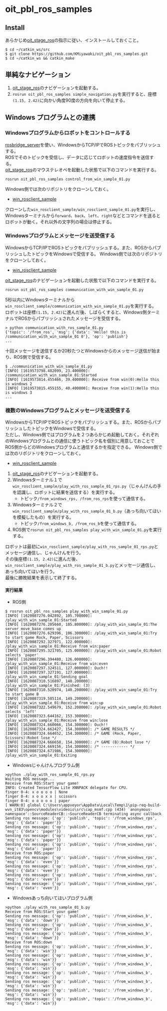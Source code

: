 # oit_pbl_ros_samples

## Install

あらかじめ[oit_stage_ros](https://github.com/KMiyawaki/oit_stage_ros)の指示に従い、インストールしておくこと。

```shell
$ cd ~/catkin_ws/src
$ git clone https://github.com/KMiyawaki/oit_pbl_ros_samples.git
$ cd ~/catkin_ws && catkin_make
```

## 単純なナビゲーション

1. [oit_stage_ros](https://github.com/KMiyawaki/oit_stage_ros)のナビゲーションを起動する。
2. `rosrun oit_pbl_ros_samples simple_navigation.py`を実行すると、座標`(1.15, 2.42)`に向かい角度90度の方向を向いて停止する。

## Windows プログラムとの連携

### Windowsプログラムからロボットをコントロールする

[rosbridge_server](http://wiki.ros.org/rosbridge_server)を使い、WindowsからTCP/IPでROSトピックをパブリッシュする。  
ROSでそのトピックを受信し、データに応じてロボットの速度指令を送信する。  
[oit_stage_ros](https://github.com/KMiyawaki/oit_stage_ros)のマウステレオペを起動した状態で以下のコマンドを実行する。

```shell
rosrun oit_pbl_ros_samples control_from_win_sample_01.py
```

Windows側では次のリポジトリをクローンしておく。

- [win_rosclient_sample](https://github.com/KMiyawaki/win_rosclient_sample.git)

クローンした`win_rosclient_sample/win_rosclient_sample_01.py`を実行し、Windowsターミナルから`forward`、`back`、`left`、`right`などとコマンドを送るとロボットが動く。それ以外の文字列の場合は停止する。

### Windowsプログラムとメッセージを送受信する

WindowsからTCP/IPでROSトピックをパブリッシュする。また、ROSからパブリッシュしたトピックをWindowsで受信する。
Windows側では次のリポジトリをクローンしておく。

- [win_rosclient_sample](https://github.com/KMiyawaki/win_rosclient_sample.git)

[oit_stage_ros](https://github.com/KMiyawaki/oit_stage_ros)のナビゲーションを起動した状態で以下のコマンドを実行する。

```shell
rosrun oit_pbl_ros_samples communication_with_win_sample_01.py
```

5秒以内にWindowsターミナルから`win_rosclient_sample/communication_with_win_sample_01.py`を実行する。  
ロボットは座標`(1.15, 2.42)`に進んだ後、しばらくすると、Windows側ターミナルでROSからパブリッシュされたメッセージを受信する。

```shell
> python communication_with_ros_sample_01.py
{'topic': '/from_ros', 'msg': {'data': 'Hello! this is /communication_with_win_sample_01 0'}, 'op': 'publish'}
...
```

十回メッセージを送信するか20秒たつとWindowsからのメッセージ送信が始まり、ROS側で受信する。

```shell
$ ./communication_with_win_sample_01.py
[INFO] [1619573798.482099, 23.400000]: /communication_with_win_sample_01:Started
[INFO] [1619573814.455466, 39.400000]: Receive from win(0):Hello this is windows 2
[INFO] [1619573815.455155, 40.400000]: Receive from win(1):Hello this is windows 3
...
```

### 複数のWindowsプログラムとメッセージを送受信する

WindowsからTCP/IPでROSトピックをパブリッシュする。また、ROSからパブリッシュしたトピックをWindowsで受信する。  
ただし、Windows側ではプログラムを２つあらかじめ起動しておく。それぞれのWindowsプログラムとの通信に使うトピック名を個別に用意しておことでROS側からどのWindowsプログラムと通信するかを指定できる。
Windows側では次のリポジトリをクローンしておく。

- [win_rosclient_sample](https://github.com/KMiyawaki/win_rosclient_sample.git)

1. [oit_stage_ros](https://github.com/KMiyawaki/oit_stage_ros)のナビゲーションを起動する。
2. Windowsターミナル１で`win_rosclient_sample/play_with_ros_sample_01_rps.py`（じゃんけんの手を認識し、ロボットに結果を送信する）を実行する。
    - トピック`/from_windows_rps, /from_ros_rps`を使って通信する。
3. Windowsターミナル２で`win_rosclient_sample/play_with_ros_sample_01_b.py`（あっち向いてほいを模擬したもの）を実行する。
    - トピック`/from_windows_b, /from_ros_b`を使って通信する。
4. ROS側で`rosrun oit_pbl_ros_samples play_with_win_sample_01.py`を実行する。

ロボットは最初に`win_rosclient_sample/play_with_ros_sample_01_rps.py`とメッセージ通信し、じゃんけんを行う。  
その後座標`(1.15, 2.42)`に進んだ後、`win_rosclient_sample/play_with_ros_sample_01_b.py`とメッセージ通信し、あっち向いてほいを行う。  
最後に勝敗結果を表示して終了する。

#### 実行結果

- ROS側

```shell
$ rosrun oit_pbl_ros_samples play_with_win_sample_01.py
[INFO] [1620087276.042892, 105.700000]: /play_with_win_sample_01:Started
[INFO] [1620087276.205660, 105.800000]: /play_with_win_sample_01:The server move_base comes up
[INFO] [1620087276.629396, 106.300000]: /play_with_win_sample_01:Try to start game Rock, Paper, Scissors
[INFO] [1620087292.327971, 122.000000]: /play_with_win_sample_01:Receive from win:paper
[INFO] [1620087295.321705, 125.000000]: /play_with_win_sample_01:Robot selects 'paper'
[INFO] [1620087296.394480, 126.000000]: /play_with_win_sample_01:Receive from win:even
[INFO] [1620087297.324511, 127.000000]: Ouch!!
[INFO] [1620087297.327191, 127.000000]: /play_with_win_sample_01:Sending goal
[INFO] [1620087310.516897, 140.200000]: /play_with_win_sample_01:Finished: (3)
[INFO] [1620087310.520974, 140.200000]: /play_with_win_sample_01:Try to start game B
[INFO] [1620087319.585114, 149.200000]: /play_with_win_sample_01:Receive from win:up
[INFO] [1620087322.549679, 152.200000]: /play_with_win_sample_01:Robot selects 'left'
[INFO] [1620087323.644162, 153.300000]: /play_with_win_sample_01:Receive from win:lose
[INFO] [1620087324.660066, 154.300000]: Ouch!!
[INFO] [1620087324.662427, 154.300000]: /* GAME RESULTS */
[INFO] [1620087324.664652, 154.300000]: /* GAME (Rock, Paper, Scissors):Robot lose */
[INFO] [1620087324.666658, 154.300000]: /* GAME (B):Robot lose */
[INFO] [1620087324.669156, 154.300000]: /* ------------ */
[INFO] [1620087324.671986, 154.300000]: /play_with_win_sample_01:Exiting
```

- Windowsじゃんけんプログラム側

```shell
>python ./play_with_ros_sample_01_rps.py
Waiting ROS message...
Receive from ROS:Start your game!
INFO: Created TensorFlow Lite XNNPACK delegate for CPU.
finger 0-4: x o o o o | None
finger 0-4: x o o x x | scissors
finger 0-4: o o o o o | paper
[ WARN:0] global C:\Users\appveyor\AppData\Local\Temp\1\pip-req-build-wvn_it83\opencv\modules\videoio\src\cap_msmf.cpp (434) `anonymous-namespace'::SourceReaderCB::~SourceReaderCB terminating async callback
Sending ros message: {'op': 'publish', 'topic': '/from_windows_rps', 'msg': {'data': 'paper'}}
Sending ros message: {'op': 'publish', 'topic': '/from_windows_rps', 'msg': {'data': 'paper'}}
Sending ros message: {'op': 'publish', 'topic': '/from_windows_rps', 'msg': {'data': 'paper'}}
Sending ros message: {'op': 'publish', 'topic': '/from_windows_rps', 'msg': {'data': 'paper'}}
Receive from ROS:paper
Sending ros message: {'op': 'publish', 'topic': '/from_windows_rps', 'msg': {'data': 'even'}}
Sending ros message: {'op': 'publish', 'topic': '/from_windows_rps', 'msg': {'data': 'even'}}
Sending ros message: {'op': 'publish', 'topic': '/from_windows_rps', 'msg': {'data': 'even'}}
Sending ros message: {'op': 'publish', 'topic': '/from_windows_rps', 'msg': {'data': 'even'}}
```

- Windowsあっち向いてほいプログラム側

```shell
>python ./play_with_ros_sample_01_b.py
Receive from ROS:Start your game!
Sending ros message: {'op': 'publish', 'topic': '/from_windows_b', 'msg': {'data': 'down'}}
Sending ros message: {'op': 'publish', 'topic': '/from_windows_b', 'msg': {'data': 'down'}}
Sending ros message: {'op': 'publish', 'topic': '/from_windows_b', 'msg': {'data': 'down'}}
Receive from ROS:down
Sending ros message: {'op': 'publish', 'topic': '/from_windows_b', 'msg': {'data': 'win'}}
Sending ros message: {'op': 'publish', 'topic': '/from_windows_b', 'msg': {'data': 'win'}}
Sending ros message: {'op': 'publish', 'topic': '/from_windows_b', 'msg': {'data': 'win'}}
Sending ros message: {'op': 'publish', 'topic': '/from_windows_b', 'msg': {'data': 'win'}}
Sending ros message: {'op': 'publish', 'topic': '/from_windows_b', 'msg': {'data': 'win'}}
Sending ros message: {'op': 'publish', 'topic': '/from_windows_b', 'msg': {'data': 'win'}}
Sending ros message: {'op': 'publish', 'topic': '/from_windows_b', 'msg': {'data': 'win'}}
```
